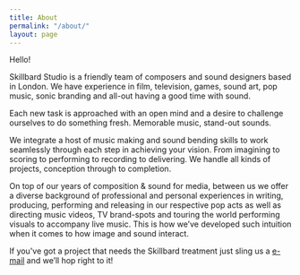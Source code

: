 ```yaml
---
title: About
permalink: "/about/"
layout: page
---
```


Hello!

Skillbard Studio is a friendly team of composers and sound designers based in London. We have experience in film, television, games, sound art, pop music, sonic branding and all-out having a good time with sound.

Each new task is approached with an open mind and a desire to challenge ourselves to do something fresh. Memorable music, stand-out sounds.

We integrate a host of music making and sound bending skills to work seamlessly through each step in achieving your vision. From imagining to scoring to performing to recording to delivering. We handle all kinds of projects, conception through to completion.

On top of our years of composition & sound for media, between us we offer a diverse background of professional and personal experiences in writing, producing, performing and releasing in our respective pop acts as well as directing music videos, TV brand-spots and touring the world performing visuals to accompany live music. This is how we’ve developed such intuition when it comes to how image and sound interact.

If you've got a project that needs the Skillbard treatment just sling us a [e-mail](mailto:hello@skillbard.com) and we’ll hop right to it!
